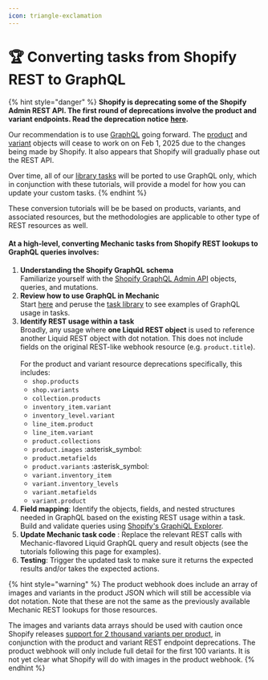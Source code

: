 ```yaml
---
icon: triangle-exclamation
---
```


# 🏆 Converting tasks from Shopify REST to GraphQL

{% hint style="danger" %}
**Shopify is deprecating some of the Shopify Admin REST API. The first round of deprecations involve the product and variant endpoints. Read the deprecation notice** [**here**](https://shopify.dev/docs/apps/build/graphql/migrate/new-product-model#whats-changing)**.**

Our recommendation is to use [GraphQL](../../core/actions/shopify.md#graphql) going forward. The [product](../../platform/liquid/objects/shopify/product.md) and [variant](../../platform/liquid/objects/shopify/variant.md) objects will cease to work on on Feb 1, 2025 due to the changes being made by Shopify. It also appears that Shopify will gradually phase out the REST API.

Over time, all of our [library tasks](https://tasks.mechanic.dev/) will be ported to use GraphQL only, which in conjunction with these tutorials, will provide a model for how you can update your custom tasks.&#x20;
{% endhint %}

These conversion tutorials will be be based on products, variants, and associated resources, but the methodologies are applicable to other type of REST resources as well.

#### At a high-level, converting Mechanic tasks from Shopify REST lookups to GraphQL queries involves:

1. **Understanding the Shopify GraphQL schema**\
   Familiarize yourself with the [Shopify GraphQL Admin API](https://shopify.dev/docs/api/admin-graphql) objects, queries, and mutations.
2. **Review how to use GraphQL in Mechanic**\
   Start [here](https://learn.mechanic.dev/core/shopify/read/graphql-in-liquid) and peruse the [task library](../task-library/) to see examples of GraphQL usage in tasks.
3. **Identify REST usage within a task**\
   Broadly, any usage where **one Liquid REST object** is used to reference another Liquid REST object with dot notation. This does not include fields on the original REST-like webhook resource (e.g. `product.title`).\
   \
   For the product and variant resource deprecations specifically, this includes:
   * `shop.products`
   * `shop.variants`
   * `collection.products`
   * `inventory_item.variant`
   * `inventory_level.variant`
   * `line_item.product`
   * `line_item.variant`
   * `product.collections`
   * `product.images` :asterisk\_symbol:
   * `product.metafields`
   * `product.variants` :asterisk\_symbol:
   * `variant.inventory_item`
   * `variant.inventory_levels`
   * `variant.metafields`
   * `variant.product`
4. **Field mapping**: Identify the objects, fields, and nested structures needed in GraphQL based on the existing REST usage within a task. Build and validate queries using [Shopify's GraphiQL Explorer](../../platform/graphql/basics/shopify-admin-api-graphiql-explorer.md).
5. **Update Mechanic task code** : Replace the relevant REST calls with Mechanic-flavored Liquid GraphQL query and result objects (see the tutorials following this page for examples).
6. **Testing**: Trigger the updated task to make sure it returns the expected results and/or takes the expected actions.

{% hint style="warning" %}
The product webhook does include an array of images and variants in the product JSON which will still be accessible via dot notation. Note that these are not the same as the previously available Mechanic REST lookups for those resources.

The images and variants data arrays should be used with caution once Shopify releases [support for 2 thousand variants per product](https://shopify.dev/docs/apps/build/graphql/migrate/new-product-model#whats-changing), in conjunction with the product and variant REST endpoint deprecations. The product webhook will only include full detail for the first 100 variants. It is not yet clear what Shopify will do with images in the product webhook.
{% endhint %}
